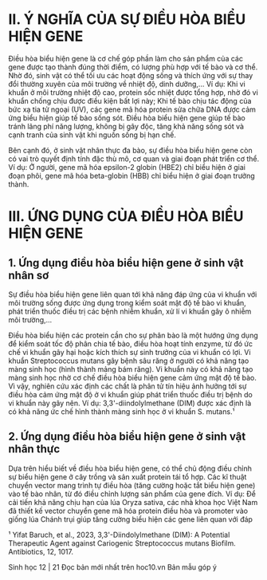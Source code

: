# II. Ý NGHĨA CỦA SỰ ĐIỀU HÒA BIỂU HIỆN GENE

Điều hòa biểu hiện gene là cơ chế góp phần làm cho sản phẩm của các gene được tạo thành đúng thời điểm, có lượng phù hợp với tế bào và cơ thể. Nhờ đó, sinh vật có thể tối ưu các hoạt động sống và thích ứng với sự thay đổi thường xuyên của môi trường về nhiệt độ, dinh dưỡng,... Ví dụ: Khi vi khuẩn ở môi trường nhiệt độ cao, protein sốc nhiệt được tổng hợp, nhờ đó vi khuẩn chống chịu được điều kiện bất lợi này; Khi tế bào chịu tác động của bức xạ tia tử ngoại (UV), các gene mã hóa protein sửa chữa DNA được cảm ứng biểu hiện giúp tế bào sống sót. Điều hòa biểu hiện gene giúp tế bào tránh lãng phí năng lượng, không bị gây độc, tăng khả năng sống sót và cạnh tranh của sinh vật khi nguồn sống bị hạn chế.

Bên cạnh đó, ở sinh vật nhân thực đa bào, sự điều hòa biểu hiện gene còn có vai trò quyết định tính đặc thù mô, cơ quan và giai đoạn phát triển cơ thể. Ví dụ: Ở người, gene mã hóa epsilon-2 globin (HBE2) chỉ biểu hiện ở giai đoạn phôi, gene mã hóa beta-globin (HBB) chỉ biểu hiện ở giai đoạn trưởng thành.

# III. ỨNG DỤNG CỦA ĐIỀU HÒA BIỂU HIỆN GENE

## 1. Ứng dụng điều hòa biểu hiện gene ở sinh vật nhân sơ

Sự điều hòa biểu hiện gene liên quan tới khả năng đáp ứng của vi khuẩn với môi trường sống được ứng dụng trong kiểm soát mật độ tế bào vi khuẩn, phát triển thuốc điều trị các bệnh nhiễm khuẩn, xử lí vi khuẩn gây ô nhiễm môi trường,...

Điều hòa biểu hiện các protein cần cho sự phân bào là một hướng ứng dụng để kiểm soát tốc độ phân chia tế bào, điều hòa hoạt tính enzyme, từ đó ức chế vi khuẩn gây hại hoặc kích thích sự sinh trưởng của vi khuẩn có lợi. Vi khuẩn Streptococcus mutans gây bệnh sâu răng ở người có khả năng tạo màng sinh học (hình thành mảng bám răng). Vi khuẩn này có khả năng tạo màng sinh học nhờ cơ chế điều hòa biểu hiện gene cảm ứng mật độ tế bào. Vì vậy, nghiên cứu xác định các chất là phân tử tín hiệu ảnh hưởng tới sự điều hòa cảm ứng mật độ ở vi khuẩn giúp phát triển thuốc điều trị bệnh do vi khuẩn này gây nên. Ví dụ: 3,3'-diindolylmethane (DIM) được xác định là có khả năng ức chế hình thành màng sinh học ở vi khuẩn S. mutans.¹

## 2. Ứng dụng điều hòa biểu hiện gene ở sinh vật nhân thực

Dựa trên hiểu biết về điều hòa biểu hiện gene, có thể chủ động điều chỉnh sự biểu hiện gene ở cây trồng và sản xuất protein tái tổ hợp. Các kĩ thuật chuyển vector mang trình tự điều hòa (tăng cường hoặc tắt biểu hiện gene) vào tế bào nhân, từ đó điều chỉnh lượng sản phẩm của gene đích. Ví dụ: Để cải tiến khả năng chịu hạn của lúa Oryza sativa, các nhà khoa học Việt Nam đã thiết kế vector chuyển gene mã hóa protein điều hòa và promoter vào giống lúa Chánh trụi giúp tăng cường biểu hiện các gene liên quan với đáp

¹ Yifat Baruch, et al., 2023, 3,3'-Diindolylmethane (DIM): A Potential Therapeutic Agent against Cariogenic Streptococcus mutans Biofilm. Antibiotics, 12, 1017.


Sinh học 12 | 21
Đọc bản mới nhất trên hoc10.vn                                                                                                                                                                                                         Bản mẫu góp ý